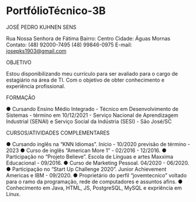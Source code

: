 # PortfólioTécnico-3B
JOSÉ PEDRO KUHNEN SENS

Rua Nossa Senhora de Fátima
Bairro: Centro	Cidade: Águas Mornas
Contato: (48) 92000-7495 (48) 99846-0975
E-mail: josepks1903@gmail.com

OBJETIVO

Estou disponibilizando meu currículo para ser avaliado para o cargo de estagiário na área de TI. Com o objetivo de obter conhecimento e experiência profissional. 

FORMAÇÃO

●	Cursando Ensino Médio Integrado - Técnico em Desenvolvimento de Sistemas - término em 10/12/2021 - Serviço Nacional de Aprendizagem Industrial (SENAI) e Serviço Social da Indústria (SESI) - São José/SC

CURSOS/ATIVIDADES COMPLEMENTARES

●	Cursando inglês na “KNN Idiomas”. Início - 10/2020 previsão de término - 2023 
●	Curso de inglês “American More 1” - 02/2016 - 12/2016.
●	Participação no “Projeto Believe”. Escola de Línguas e artes Maxxima Educacional - 09/2016.
●	Curso de Marketing Pessoal. 04/2020 - 06/2020.
●	Participação no “Start Up Challenge 2020”. Junior Achievement Americas e IBM - 09/2020. 
●	Proprietário do perfil “jovemtecnico” voltado para o ramo da programação, rede de computadores e assuntos afins.
●	Conhecimento em Java, HTML, JS, PostgreSQL, MySQL e expriência em Linux.
